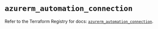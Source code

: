 # `azurerm_automation_connection`

Refer to the Terraform Registry for docs: [`azurerm_automation_connection`](https://registry.terraform.io/providers/hashicorp/azurerm/4.24.0/docs/resources/automation_connection).
